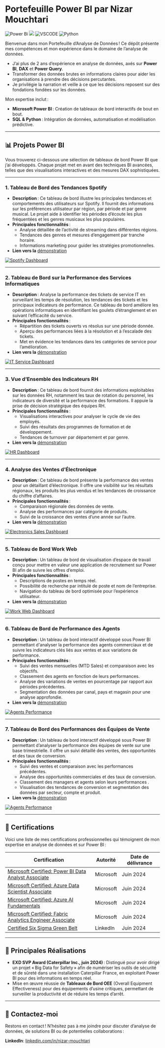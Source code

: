 # **Portefeuille Power BI par Nizar Mouchtari**

![Power Bi](https://img.shields.io/badge/power_bi-F2C811?style=for-the-badge&logo=powerbi&logoColor=black)
![](https://img.shields.io/badge/MySQL-00000F?style=for-the-badge&logo=mysql&logoColor=white)
![VSCODE](https://img.shields.io/badge/VSCode-0078D4?style=for-the-badge&logo=visual%20studio%20code&logoColor=white)
![Python](https://img.shields.io/badge/Python-3776AB?style=for-the-badge&logo=python&logoColor=white)

Bienvenue dans mon Portefeuille d’Analyse de Données ! Ce dépôt présente mes compétences et mon expérience dans le domaine de l’analyse de données.

- J’ai plus de 2 ans d’expérience en analyse de données, axés sur **Power BI**, **DAX** et **Power Query**.  
- Transformer des données brutes en informations claires pour aider les organisations à prendre des décisions percutantes.  
- Je privilégie la narration et veille à ce que les décisions reposent sur des fondations fondées sur les données.

Mon expertise inclut :

- **Microsoft Power BI** : Création de tableaux de bord interactifs de bout en bout.  
- **SQL & Python** : Intégration de données, automatisation et modélisation prédictive.  

---

## **📊 Projets Power BI**

Vous trouverez ci-dessous une sélection de tableaux de bord Power BI que j’ai développés. Chaque projet met en avant des techniques BI avancées, telles que des visualisations interactives et des mesures DAX sophistiquées.

---

### **1. Tableau de Bord des Tendances Spotify**
- **Description** : Ce tableau de bord illustre les principales tendances et comportements des utilisateurs sur Spotify. Il fournit des informations sur les préférences utilisateur par région, par période et par genre musical. Le projet aide à identifier les périodes d’écoute les plus fréquentées et les genres musicaux les plus populaires.
- **Principales fonctionnalités** :
  - Analyse détaillée de l’activité de streaming dans différentes régions.
  - Tendances des genres et mesures d’engagement par tranche horaire.
  - Informations marketing pour guider les stratégies promotionnelles.
- **Lien vers la**  [démonstration](https://app.powerbi.com/view?r=eyJrIjoiYTA1YzQ5MzYtNWEyOC00YTc0LTk2MDYtODQyNWU3Zjk4ZmI2IiwidCI6ImZkOWMxOGU5LTljZTktNDhjZC05NDQyLTc0YTkyZjg2NTlmNyJ9)

[![Spotify Dashboard](../Images/spotify-dashboard.png)](https://app.powerbi.com/view?r=eyJrIjoiYTA1YzQ5MzYtNWEyOC00YTc0LTk2MDYtODQyNWU3Zjk4ZmI2IiwidCI6ImZkOWMxOGU5LTljZTktNDhjZC05NDQyLTc0YTkyZjg2NTlmNyJ9)

---

### **2. Tableau de Bord sur la Performance des Services Informatiques**
- **Description** : Analyse la performance des tickets de service IT en surveillant les temps de résolution, les tendances des tickets et les principaux indicateurs de performance. Ce tableau de bord améliore les opérations informatiques en identifiant les goulets d’étranglement et en suivant l’efficacité du service.
- **Principales fonctionnalités** :
  - Répartition des tickets ouverts vs résolus sur une période donnée.
  - Aperçu des performances liées à la résolution et à l’escalade des tickets.
  - Met en évidence les tendances dans les catégories de service pour l’amélioration.
- **Lien vers la**  [démonstration](https://app.powerbi.com/view?r=eyJrIjoiY2JjNDRlNGItMWZlNS00NjJiLTljODktMWE5YTg1NDBkYTExIiwidCI6ImZkOWMxOGU5LTljZTktNDhjZC05NDQyLTc0YTkyZjg2NTlmNyJ9)

[![IT Service Dashboard](../Images/it-service-dashboard.png)](https://app.powerbi.com/view?r=eyJrIjoiY2JjNDRlNGItMWZlNS00NjJiLTljODktMWE5YTg1NDBkYTExIiwidCI6ImZkOWMxOGU5LTljZTktNDhjZC05NDQyLTc0YTkyZjg2NTlmNyJ9)

---

### **3. Vue d’Ensemble des Indicateurs RH**
- **Description** : Ce tableau de bord fournit des informations exploitables sur les données RH, notamment les taux de rotation du personnel, les indicateurs de diversité et la performance des formations. Il appuie la prise de décision stratégique des équipes RH.
- **Principales fonctionnalités** :
  - Visualisations interactives pour analyser le cycle de vie des employés.
  - Suivi des résultats des programmes de formation et de développement.
  - Tendances de turnover par département et par genre.
- **Lien vers la**  [démonstration](https://app.powerbi.com/view?r=eyJrIjoiOGY2YzcyZmQtMGU4YS00ZjllLWJkM2ItYjU4NWE5MzA3Y2MyIiwidCI6ImZkOWMxOGU5LTljZTktNDhjZC05NDQyLTc0YTkyZjg2NTlmNyJ9)

[![HR Dashboard](../Images/hr-dashboard.png)](https://app.powerbi.com/view?r=eyJrIjoiOGY2YzcyZmQtMGU4YS00ZjllLWJkM2ItYjU4NWE5MzA3Y2MyIiwidCI6ImZkOWMxOGU5LTljZTktNDhjZC05NDQyLTc0YTkyZjg2NTlmNyJ9)

---

### **4. Analyse des Ventes d’Électronique**
- **Description** : Ce tableau de bord présente la performance des ventes pour un détaillant d’électronique. Il offre une visibilité sur les résultats régionaux, les produits les plus vendus et les tendances de croissance du chiffre d’affaires.
- **Principales fonctionnalités** :
  - Comparaison régionale des données de vente.
  - Analyse des performances par catégorie de produits.
  - Suivi de la croissance des ventes d’une année sur l’autre.
- **Lien vers la**  [démonstration](https://app.powerbi.com/view?r=eyJrIjoiOTU2NzE0NTYtMjFkYy00NDczLWE2NDUtODM5ZmFmZWIwYTRhIiwidCI6ImZkOWMxOGU5LTljZTktNDhjZC05NDQyLTc0YTkyZjg2NTlmNyJ9)

[![Electronics Sales Dashboard](../Images/electronics-sales-dashboard.png)](https://app.powerbi.com/view?r=eyJrIjoiOTU2NzE0NTYtMjFkYy00NDczLWE2NDUtODM5ZmFmZWIwYTRhIiwidCI6ImZkOWMxOGU5LTljZTktNDhjZC05NDQyLTc0YTkyZjg2NTlmNyJ9)

---

### **5. Tableau de Bord Work Web**
- **Description** : Un tableau de bord de visualisation d’espace de travail conçu pour mettre en valeur une application de recrutement sur Power BI afin de suivre les offres d’emploi.
- **Principales fonctionnalités** :
  - Descriptions de postes en temps réel.
  - Possibilité de recherche par intitulé de poste et nom de l’entreprise.
  - Navigation du tableau de bord optimisée pour l’expérience utilisateur.
- **Lien vers la**  [démonstration](https://app.powerbi.com/view?r=eyJrIjoiZGNjMTY1MGYtYjIwYy00MjE1LWJmZjMtNTE0MDQzODhlMDc2IiwidCI6ImZkOWMxOGU5LTljZTktNDhjZC05NDQyLTc0YTkyZjg2NTlmNyJ9)

[![Work Web Dashboard](../Images/work-web-dashboard.png)](https://app.powerbi.com/view?r=eyJrIjoiZGNjMTY1MGYtYjIwYy00MjE1LWJmZjMtNTE0MDQzODhlMDc2IiwidCI6ImZkOWMxOGU5LTljZTktNDhjZC05NDQyLTc0YTkyZjg2NTlmNyJ9)

---

### **6. Tableau de Bord de Performance des Agents**
- **Description** : Un tableau de bord interactif développé sous Power BI permettant d'analyser la performance des agents commerciaux et de suivre les indicateurs clés liés aux ventes et aux variations de performance.
- **Principales fonctionnalités** :
  - Suivi des ventes mensuelles (MTD Sales) et comparaison avec les objectifs.
  - Classement des agents en fonction de leurs performances.
  - Analyse des variations de ventes en pourcentage par rapport aux périodes précédentes.
  - Segmentation des données par canal, pays et magasin pour une analyse approfondie.
- **Lien vers la**  [démonstration](https://app.powerbi.com/view?r=eyJrIjoiNWU4MDI2ZTYtZmZiZS00YjRhLTk1ZWItYTUyMTc1NDg1MzZjIiwidCI6ImZkOWMxOGU5LTljZTktNDhjZC05NDQyLTc0YTkyZjg2NTlmNyJ9)

[![Agents Performance](../Images/agents-performance-dashboard.png)](https://app.powerbi.com/view?r=eyJrIjoiNWU4MDI2ZTYtZmZiZS00YjRhLTk1ZWItYTUyMTc1NDg1MzZjIiwidCI6ImZkOWMxOGU5LTljZTktNDhjZC05NDQyLTc0YTkyZjg2NTlmNyJ9)

---

### **7. Tableau de Bord des Performances des Équipes de Vente**
- **Description** : Un tableau de bord interactif développé sous Power BI permettant d’analyser la performance des équipes de vente sur une base trimestrielle. Il offre un suivi détaillé des ventes, des opportunités et des taux de conversion.
- **Principales fonctionnalités** :
  - Suivi des ventes  et comparaison avec les performances précédentes.
  - Analyse des opportunités commerciales et des taux de conversion.
  - Classement des managers et agents selon leurs performances .
  - Visualisation des tendances de conversion et segmentation des données par secteur, compte et produit.
- **Lien vers la**  [démonstration](https://app.powerbi.com/view?r=eyJrIjoiNTY1ODY2N2MtZTBhYy00OGQwLWFiMzMtYTVjYjM4OGRhNDFjIiwidCI6ImZkOWMxOGU5LTljZTktNDhjZC05NDQyLTc0YTkyZjg2NTlmNyJ9)

[![Agents Performance](../Images/sales-teams-performance-dashboard.png)](https://app.powerbi.com/view?r=eyJrIjoiNTY1ODY2N2MtZTBhYy00OGQwLWFiMzMtYTVjYjM4OGRhNDFjIiwidCI6ImZkOWMxOGU5LTljZTktNDhjZC05NDQyLTc0YTkyZjg2NTlmNyJ9)

---

## **📜 Certifications**

Voici une liste de mes certifications professionnelles qui témoignent de mon expertise en analyse de données et sur Power BI :

| **Certification**                                 | **Autorité**         | **Date de délivrance** |
|---------------------------------------------------|----------------------|------------------------|
| [Microsoft Certified: Power BI Data Analyst Associate](https://learn.microsoft.com/api/credentials/share/en-us/nizar-mouchtari/59AD15EC9299E2B2) | Microsoft            | Juin 2024              |
| [Microsoft Certified: Azure Data Scientist Associate](https://learn.microsoft.com/en-us/users/nizar-mouchtari/credentials/57df0812dbb81991) | Microsoft             | Juin 2024              |
| [Microsoft Certified: Azure AI Fundamentals](https://learn.microsoft.com/en-us/users/nizar-mouchtari/credentials/a55fd5167bb3ebb6) | Microsoft  | Juin 2024              |
| [Microsoft Certified: Fabric Analytics Engineer Associate](https://learn.microsoft.com/en-us/users/nizar-mouchtari/credentials/fa3adc3d1c72ff7) | Microsoft | Juin 2024              |
| [Certified Six Sigma Green Belt](https://www.linkedin.com/learning/certificates/six-sigma-green-belt) | LinkedIn             | Juin 2024              |

---

## **🌟 Principales Réalisations**

- **EXD SVP Award (Caterpillar Inc., juin 2024)** : Distingué pour avoir dirigé un projet « Big Data for Safety » afin de numériser les outils de sécurité et de sûreté dans une installation Caterpillar France, en exploitant Power BI pour des informations en temps réel.
- Mise en œuvre réussie de **Tableaux de Bord OEE** (Overall Equipment Effectiveness) pour des équipements d’usine critiques, permettant de surveiller la productivité et de réduire les temps d’arrêt.

---

## **🔗 Contactez-moi**

Restons en contact ! N’hésitez pas à me joindre pour discuter d’analyse de données, de solutions BI ou de potentielles collaborations :

**LinkedIn**: [linkedin.com/in/nizar-mouchtari](https://linkedin.com/in/nizar-mouchtari)

